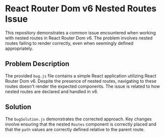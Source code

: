 # React Router Dom v6 Nested Routes Issue

This repository demonstrates a common issue encountered when working with nested routes in React Router Dom v6.  The problem involves nested routes failing to render correctly, even when seemingly defined appropriately.

## Problem Description

The provided `bug.js` file contains a simple React application utilizing React Router Dom v6. Despite the presence of nested routes, navigating to these routes doesn't render the expected components.  The issue is related to how nested routes are declared and handled in v6.

## Solution

The `bugSolution.js` demonstrates the corrected approach. Key changes involve ensuring that the nested `Routes` component is correctly placed and that the `path` values are correctly defined relative to the parent route.
